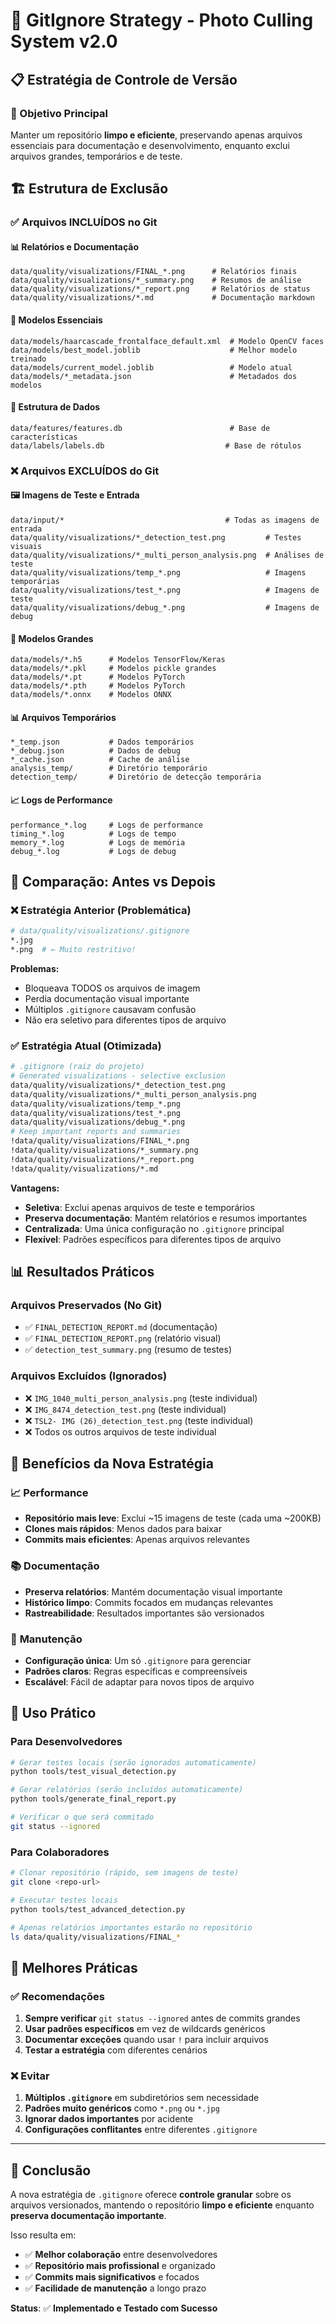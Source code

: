 # 🔧 GitIgnore Strategy - Photo Culling System v2.0

## 📋 Estratégia de Controle de Versão

### 🎯 Objetivo Principal
Manter um repositório **limpo e eficiente**, preservando apenas arquivos essenciais para documentação e desenvolvimento, enquanto exclui arquivos grandes, temporários e de teste.

## 🏗️ Estrutura de Exclusão

### ✅ **Arquivos INCLUÍDOS no Git**

#### 📊 Relatórios e Documentação
```
data/quality/visualizations/FINAL_*.png      # Relatórios finais
data/quality/visualizations/*_summary.png    # Resumos de análise
data/quality/visualizations/*_report.png     # Relatórios de status
data/quality/visualizations/*.md             # Documentação markdown
```

#### 🤖 Modelos Essenciais
```
data/models/haarcascade_frontalface_default.xml  # Modelo OpenCV faces
data/models/best_model.joblib                    # Melhor modelo treinado
data/models/current_model.joblib                 # Modelo atual
data/models/*_metadata.json                      # Metadados dos modelos
```

#### 💾 Estrutura de Dados
```
data/features/features.db                        # Base de características
data/labels/labels.db                           # Base de rótulos
```

### ❌ **Arquivos EXCLUÍDOS do Git**

#### 🖼️ Imagens de Teste e Entrada
```
data/input/*                                    # Todas as imagens de entrada
data/quality/visualizations/*_detection_test.png         # Testes visuais
data/quality/visualizations/*_multi_person_analysis.png  # Análises de teste
data/quality/visualizations/temp_*.png                   # Imagens temporárias
data/quality/visualizations/test_*.png                   # Imagens de teste
data/quality/visualizations/debug_*.png                  # Imagens de debug
```

#### 🤖 Modelos Grandes
```
data/models/*.h5      # Modelos TensorFlow/Keras
data/models/*.pkl     # Modelos pickle grandes
data/models/*.pt      # Modelos PyTorch
data/models/*.pth     # Modelos PyTorch
data/models/*.onnx    # Modelos ONNX
```

#### 📊 Arquivos Temporários
```
*_temp.json           # Dados temporários
*_debug.json          # Dados de debug
*_cache.json          # Cache de análise
analysis_temp/        # Diretório temporário
detection_temp/       # Diretório de detecção temporária
```

#### 📈 Logs de Performance
```
performance_*.log     # Logs de performance
timing_*.log          # Logs de tempo
memory_*.log          # Logs de memória
debug_*.log           # Logs de debug
```

## 🔄 **Comparação: Antes vs Depois**

### ❌ Estratégia Anterior (Problemática)
```bash
# data/quality/visualizations/.gitignore
*.jpg
*.png  # ← Muito restritivo!
```

**Problemas:**
- Bloqueava TODOS os arquivos de imagem
- Perdia documentação visual importante
- Múltiplos `.gitignore` causavam confusão
- Não era seletivo para diferentes tipos de arquivo

### ✅ Estratégia Atual (Otimizada)
```bash
# .gitignore (raiz do projeto)
# Generated visualizations - selective exclusion
data/quality/visualizations/*_detection_test.png
data/quality/visualizations/*_multi_person_analysis.png
data/quality/visualizations/temp_*.png
data/quality/visualizations/test_*.png
data/quality/visualizations/debug_*.png
# Keep important reports and summaries
!data/quality/visualizations/FINAL_*.png
!data/quality/visualizations/*_summary.png
!data/quality/visualizations/*_report.png
!data/quality/visualizations/*.md
```

**Vantagens:**
- **Seletiva**: Exclui apenas arquivos de teste e temporários
- **Preserva documentação**: Mantém relatórios e resumos importantes
- **Centralizada**: Uma única configuração no `.gitignore` principal
- **Flexível**: Padrões específicos para diferentes tipos de arquivo

## 📊 **Resultados Práticos**

### Arquivos Preservados (No Git)
- ✅ `FINAL_DETECTION_REPORT.md` (documentação)
- ✅ `FINAL_DETECTION_REPORT.png` (relatório visual)
- ✅ `detection_test_summary.png` (resumo de testes)

### Arquivos Excluídos (Ignorados)
- ❌ `IMG_1040_multi_person_analysis.png` (teste individual)
- ❌ `IMG_8474_detection_test.png` (teste individual)
- ❌ `TSL2- IMG (26)_detection_test.png` (teste individual)
- ❌ Todos os outros arquivos de teste individual

## 🎯 **Benefícios da Nova Estratégia**

### 📈 **Performance**
- **Repositório mais leve**: Exclui ~15 imagens de teste (cada uma ~200KB)
- **Clones mais rápidos**: Menos dados para baixar
- **Commits mais eficientes**: Apenas arquivos relevantes

### 📚 **Documentação**
- **Preserva relatórios**: Mantém documentação visual importante
- **Histórico limpo**: Commits focados em mudanças relevantes
- **Rastreabilidade**: Resultados importantes são versionados

### 🔧 **Manutenção**
- **Configuração única**: Um só `.gitignore` para gerenciar
- **Padrões claros**: Regras específicas e compreensíveis
- **Escalável**: Fácil de adaptar para novos tipos de arquivo

## 🚀 **Uso Prático**

### Para Desenvolvedores
```bash
# Gerar testes locais (serão ignorados automaticamente)
python tools/test_visual_detection.py

# Gerar relatórios (serão incluídos automaticamente)
python tools/generate_final_report.py

# Verificar o que será commitado
git status --ignored
```

### Para Colaboradores
```bash
# Clonar repositório (rápido, sem imagens de teste)
git clone <repo-url>

# Executar testes locais
python tools/test_advanced_detection.py

# Apenas relatórios importantes estarão no repositório
ls data/quality/visualizations/FINAL_*
```

## 📝 **Melhores Práticas**

### ✅ **Recomendações**
1. **Sempre verificar** `git status --ignored` antes de commits grandes
2. **Usar padrões específicos** em vez de wildcards genéricos
3. **Documentar exceções** quando usar `!` para incluir arquivos
4. **Testar a estratégia** com diferentes cenários

### ❌ **Evitar**
1. **Múltiplos `.gitignore`** em subdiretórios sem necessidade
2. **Padrões muito genéricos** como `*.png` ou `*.jpg`
3. **Ignorar dados importantes** por acidente
4. **Configurações conflitantes** entre diferentes `.gitignore`

---

## 🎉 **Conclusão**

A nova estratégia de `.gitignore` oferece **controle granular** sobre os arquivos versionados, mantendo o repositório **limpo e eficiente** enquanto **preserva documentação importante**. 

Isso resulta em:
- ✅ **Melhor colaboração** entre desenvolvedores
- ✅ **Repositório mais profissional** e organizado
- ✅ **Commits mais significativos** e focados
- ✅ **Facilidade de manutenção** a longo prazo

**Status**: ✅ **Implementado e Testado com Sucesso**
